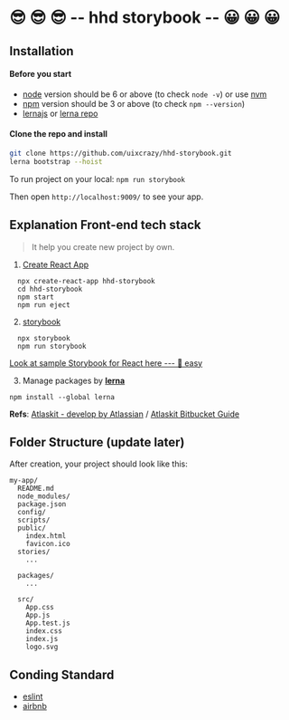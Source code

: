 # 😎 😎 😎 -- hhd storybook -- 😀 😀 😀



## Installation

#### Before you start

* [node](https://nodejs.org/) version should be 6 or above (to check `node -v`) or use [nvm](https://github.com/creationix/nvm)
* [npm](https://www.npmjs.com/) version should be 3 or above (to check `npm --version`)
* [lernajs](https://lernajs.io/) or [lerna repo](https://github.com/lerna/lerna)

#### Clone the repo and install

```sh
git clone https://github.com/uixcrazy/hhd-storybook.git
lerna bootstrap --hoist
```

To run project on your local: ```npm run storybook```

Then open ```http://localhost:9009/``` to see your app.



## Explanation Front-end tech stack

> It help you create new project by own.

1. [Create React App](https://github.com/facebookincubator/create-react-app)

```
  npx create-react-app hhd-storybook
  cd hhd-storybook
  npm start
  npm run eject
```

2. [storybook](https://storybook.js.org/)

```
  npx storybook
  npm run storybook
```

[Look at sample Storybook for React here --- 💯 easy](https://www.youtube.com/watch?v=va-JzrmaiUM)

3. Manage packages by [**lerna**](https://lernajs.io/)

```
npm install --global lerna
```

**Refs**: [Atlaskit - develop by Atlassian](https://atlaskit.atlassian.com/)  /  [Atlaskit Bitbucket Guide](https://bitbucket.org/atlassian/atlaskit-mk-2)



## Folder Structure (update later)

After creation, your project should look like this:

```
my-app/
  README.md
  node_modules/
  package.json
  config/
  scripts/
  public/
    index.html
    favicon.ico
  stories/
    ...

  packages/
    ...

  src/
    App.css
    App.js
    App.test.js
    index.css
    index.js
    logo.svg
```



## Conding Standard

* [eslint](https://eslint.org/docs/user-guide/configuring)
* [airbnb](https://github.com/airbnb/javascript)

